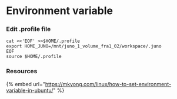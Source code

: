 # Environment variable

### Edit .profile file

```text
cat <<'EOF' >>$HOME/.profile
export HOME_JUNO=/mnt/juno_1_volume_fra1_02/workspace/.juno
EOF
source $HOME/.profile

```

### Resources

{% embed url="https://mkyong.com/linux/how-to-set-environment-variable-in-ubuntu/" %}



